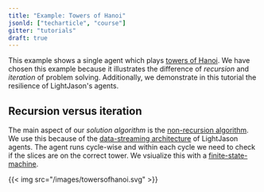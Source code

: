 ```yaml
---
title: "Example: Towers of Hanoi"
jsonld: ["techarticle", "course"]
gitter: "tutorials"
draft: true
---
```


This example shows a single agent which plays [towers of Hanoi](https://en.wikipedia.org/wiki/Tower_of_Hanoi). We have chosen this example because it illustrates the difference of _recursion_ and _iteration_ of problem solving. Additionally, we demonstrate in this tutorial the resilience of LightJason's agents.

<!--more-->

## Recursion versus iteration

The main aspect of our _solution algorithm_ is the [non-recursion algorithm](https://en.wikipedia.org/wiki/Tower_of_Hanoi#Non-recursive_solution). We use this because of the [data-streaming architecture](/knowledgebase/differencetojason) of LightJason agents. The agent runs cycle-wise and within each cycle we need to check if the slices are on the correct tower. We vsiualize this with a [finite-state-machine](/knowledgebase/finitestatemachine).

{{< img src="/images/towersofhanoi.svg" >}}
